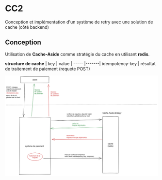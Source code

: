 # CC2
Conception et implémentation d'un système de retry avec une solution de cache (côté backend)

## Conception
Utilisation de **Cache-Aside** comme stratégie du cache en utilisant **redis**.  

**structure de cache**
| key | value | 
----- |-------|
idempotency-key | résultat de traitement de paiement (requete POST)

![alt text](conception.png)